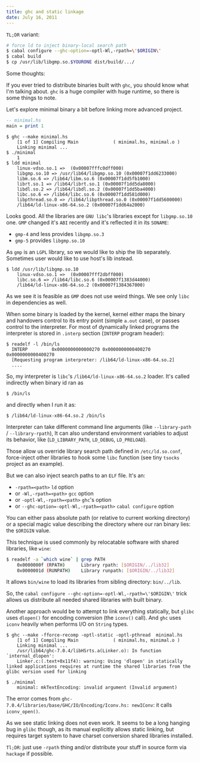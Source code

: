 ```yaml
---
title: ghc and static linkage
date: July 16, 2011
---
```


`TL;DR` variant:

``` bash
# force ld to inject binary-local search path
$ cabal configure --ghc-option=-optl-Wl,-rpath=\'$ORIGIN\'
$ cabal build
$ cp /usr/lib/libgmp.so.$YOURONE dist/build/.../
```

Some thoughts:

If you ever tried to distribute binaries built with `ghc`, you should
know what I'm talking about. `ghc` is a huge compiler with huge
runtime, so there is some things to note.

Let's explore minimal binary a bit before linking more advanced
project.

``` haskell
-- minimal.hs
main = print 1
```

```
$ ghc --make minimal.hs
    [1 of 1] Compiling Main             ( minimal.hs, minimal.o )
    Linking minimal ...
$ ./minimal
    1
$ ldd minimal
    linux-vdso.so.1 =>  (0x00007fffc0dff000)
    libgmp.so.10 => /usr/lib64/libgmp.so.10 (0x00007f1dd6233000)
    libm.so.6 => /lib64/libm.so.6 (0x00007f1dd5fb1000)
    librt.so.1 => /lib64/librt.so.1 (0x00007f1dd5da8000)
    libdl.so.2 => /lib64/libdl.so.2 (0x00007f1dd5ba4000)
    libc.so.6 => /lib64/libc.so.6 (0x00007f1dd581d000)
    libpthread.so.0 => /lib64/libpthread.so.0 (0x00007f1dd5600000)
    /lib64/ld-linux-x86-64.so.2 (0x00007f1dd64a2000)
```

Looks good. All the libraries are `GNU libc`'s libraries except for
`libgmp.so.10` one. `GMP` changed it's `ABI` recently and it's
reflected it in its `SONAME`:

- `gmp-4` and less provides `libgmp.so.3`
- `gmp-5` provides `libgmp.so.10`

As `gmp` is an `LGPL` library, so we would like to ship the lib
separately. Sometimes user would like to use host's lib instead.

```
$ ldd /usr/lib/libgmp.so.10
    linux-vdso.so.1 =>  (0x00007fff2dbff000)
    libc.so.6 => /lib64/libc.so.6 (0x00007f1383d44000)
    /lib64/ld-linux-x86-64.so.2 (0x00007f1384367000)
```

As we see it is feasible as `GMP` does not use weird things. We see only
`libc` in dependencies as well.

When some binary is loaded by the kernel, kernel either maps the binary
and handovers control to its entry point (simple `a.out` case), or
passes control to the interpreter. For most of dynamically linked
programs the interpreter is stored in `.interp` section (`INTERP`
program header):

```
$ readelf -l /bin/ls
  INTERP         0x0000000000000270 0x0000000000400270 0x0000000000400270
  [Requesting program interpreter: /lib64/ld-linux-x86-64.so.2]
  ....
```

So, my interpreter is `libc`'s `/lib64/ld-linux-x86-64.so.2` loader.
It's called indirectly when binary id ran as

    $ /bin/ls

and directly when I run it as:

    $ /lib64/ld-linux-x86-64.so.2 /bin/ls

Interpreter can take different command line arguments (like
`--library-path` / `--library-rpath`), It can also
understand environment variables to adjust its behavior, like
(`LD_LIBRARY_PATH`, `LD_DEBUG`, `LD_PRELOAD`).

Those allow us override library search path defined in
`/etc/ld.so.conf`, force-inject other libraries to hook some `libc`
function (see tiny `tsocks` project as an example).

But we can also inject search paths to an `ELF` file. It's an:

- `-rpath=<path>` `ld` option
- or `-Wl,-rpath=<path>` `gcc` option
- or `-optl-Wl,-rpath=<path>` `ghc`'s option
- or `--ghc-option=-optl-Wl,-rpath=<path>` `cabal configure`
  option

You can either pass absolute path (or relative to current working
directory) or a special magic value describing the directory where our
ran binary lies: the `$ORIGIN` value.

This technique is used commonly by relocatable software with shared
libraries, like `wine`:

``` bash
$ readelf -a `which wine` | grep PATH
    0x0000000f (RPATH)      Library rpath: [$ORIGIN/../lib32]
    0x0000001d (RUNPATH)    Library runpath: [$ORIGIN/../lib32]
```

It allows `bin/wine` to load its libraries from sibling directory:
`bin/../lib`.

So, the `cabal configure --ghc-option=-optl-Wl,-rpath=\'$ORIGIN\'`
trick allows us distribute all needed shared libraries with built
binary.

Another approach would be to attempt to link everything statically, but
`glibc` uses `dlopen()` for encoding conversion (the `iconv()`
call). And `ghc` uses `iconv` heavily when performs I/O on `String` types.

```
$ ghc --make -fforce-recomp -optl-static -optl-pthread  minimal.hs
    [1 of 1] Compiling Main             ( minimal.hs, minimal.o )
    Linking minimal ...
    /usr/lib64/ghc-7.0.4/libHSrts.a(Linker.o): In function `internal_dlopen':
    Linker.c:(.text+0x11f4): warning: Using 'dlopen' in statically linked applications requires at runtime the shared libraries from the glibc version used for linking
```

```
$ ./minimal
    minimal: mkTextEncoding: invalid argument (Invalid argument)
```

The error comes from
`ghc-7.0.4/libraries/base/GHC/IO/Encoding/Iconv.hs: newIConv`:
it calls `iconv_open()`.

As we see static linking does not even work. It seems to be a long
hanging bug in `glibc` though, as its manual explicitly allows
static linking, but requires target system to have charset conversion
shared libraries installed.

`Tl;DR`: just use `-rpath` thing and/or distribute your stuff in source
form via `hackage` if possible.
